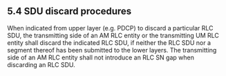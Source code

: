 ## 5.4 SDU discard procedures

When indicated from upper layer (e.g. PDCP) to discard a particular RLC
SDU, the transmitting side of an AM RLC entity or the transmitting UM
RLC entity shall discard the indicated RLC SDU, if neither the RLC SDU
nor a segment thereof has been submitted to the lower layers. The
transmitting side of an AM RLC entity shall not introduce an RLC SN gap
when discarding an RLC SDU.